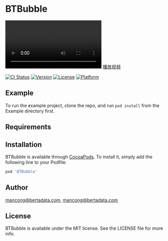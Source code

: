 # BTBubble


![播放视频](https://github.com/intsig171/BTBubble/blob/main/Smaple/演示.mp4)
[播放视频](https://github.com/intsig171/BTBubble/blob/main/Smaple/演示.mp4)


[![CI Status](https://img.shields.io/travis/mancong@bertadata.com/BTBubble.svg?style=flat)](https://travis-ci.org/mancong@bertadata.com/BTBubble)
[![Version](https://img.shields.io/cocoapods/v/BTBubble.svg?style=flat)](https://cocoapods.org/pods/BTBubble)
[![License](https://img.shields.io/cocoapods/l/BTBubble.svg?style=flat)](https://cocoapods.org/pods/BTBubble)
[![Platform](https://img.shields.io/cocoapods/p/BTBubble.svg?style=flat)](https://cocoapods.org/pods/BTBubble)

## Example

To run the example project, clone the repo, and run `pod install` from the Example directory first.

## Requirements

## Installation

BTBubble is available through [CocoaPods](https://cocoapods.org). To install
it, simply add the following line to your Podfile:

```ruby
pod 'BTBubble'
```

## Author

mancong@bertadata.com, mancong@bertadata.com

## License

BTBubble is available under the MIT license. See the LICENSE file for more info.

